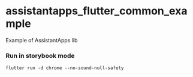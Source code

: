 # assistantapps_flutter_common_example

Example of AssistantApps lib


### Run in storybook mode
```
flutter run -d chrome --no-sound-null-safety
```